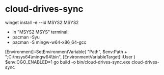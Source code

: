# cloud-drives-sync

winget install -e --id MSYS2.MSYS2
- In "MSYS2 MSYS" terminal:
- pacman -Syu
- pacman -S mingw-w64-x86_64-gcc

[Environment]::SetEnvironmentVariable(
  "Path",
  $env:Path + ";C:\msys64\mingw64\bin",
  [EnvironmentVariableTarget]::User
)
$env:CGO_ENABLED=1
go build -o bin/cloud-drives-sync.exe cloud-drives-sync